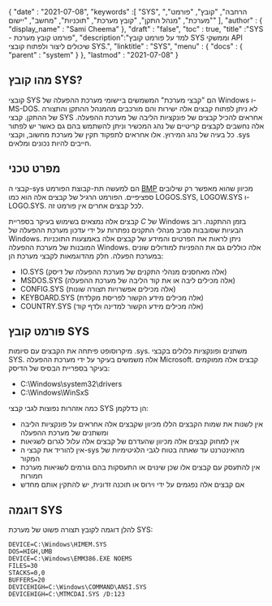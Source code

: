 {
  "date" : "2021-07-08",
  "keywords" :[ "SYS", "הרחבה", "קובץ", "פורמט", "מערכת", "מנהל התקן", "קובץ מערכת", "תוכניות", "מחשב", "יישום" ],
  "author" : {
    "display_name" : "Sami Cheema"
},
  "draft" : "false",
  "toc" : true,
  "title" :"SYS - פורמט קובץ מערכת",
  "description":"למד על פורמט קובץ SYS וממשקי API שיכולים ליצור ולפתוח קובצי SYS.",
  "linktitle" : "SYS",
  "menu" : {
    "docs" : {
      "parent" : "system"
}
},
  "lastmod" : "2021-07-08"
}

## מהו קובץ SYS? ##

קובצי SYS הם "קבצי מערכת" המשמשים ביישומי מערכת ההפעלה של Windows ו-MS-DOS. לא ניתן לפתוח קבצים אלה ישירות והם מורכבים מהמנהל ההתקן והתצורה של ההתקן. קבצי SYS אחראים להכיל קבצים של פונקציות הליבה של מערכת ההפעלה. אלה נחשבים לקבצים קריטיים של נהג המכשיר וניתן להשתמש בהם גם כאשר יש לפתור כל בעיה של נהג המירוץ. אלו אחראים לתפקוד תקין של מערכת מחשוב, וקבצי .sys חייבים להיות נכונים ומלאים.


## מפרט טכני ##

קבצי ה-sys הם למעשה תת-קבוצת הפורמט [BMP](/he/image/bmp) מכיוון שהוא מאפשר רק שילובים ספציפיים. הפורמט הרגיל של קבצים אלה הוא כמו LOGOS.SYS, LOGOW.SYS ו-LOGO.SYS. לכל קבצים אחרים אין פורמט זה.

קבצים אלה נמצאים בשימוש בעיקר בספריית *C* של Windows בזמן ההתקנה. רוב הבעיות שסובבות סביב מנהלי התקנים נפתרות על ידי עדכון מערכת ההפעלה של Windows. ניתן לראות את הפרטים והמידע של קבצים אלה באמצעות התוכניות המובנות של מערכת ההפעלה Windows. אלה כוללים גם את ההפניות למודולים שונים במערכת הפעלה.
חלק מהדוגמאות לקבצי מערכת הן:

* IO.SYS (אלה מאחסנים מנהלי התקנים של מערכת ההפעלה של דיסק)
* MSDOS.SYS (אלה מכילים ליבה או את קוד הליבה של מערכת ההפעלה)
* CONFIG.SYS (אלה מכילים אפשרויות תצורה שונות)
* KEYBOARD.SYS (אלה מכילים מידע הקשור לפריסת מקלדת)
* COUNTRY.SYS (אלה מכילים מידע הקשור למדינה ולדף קוד)

## פורמט קובץ SYS ##

מיקרוסופט פיתחה את הקבצים עם סיומות .sys. משתנים ופונקציות כלולים בקבצי SYS. אלה משמשים בעיקר על ידי מערכת ההפעלה Microsoft. קבצים אלה ממוקמים בעיקר בספריית הבסיס של הדיסק:

* C:\Windows\system32\drivers
* C:\Windows\WinSxS

כמה אזהרות נפוצות לגבי קבצי SYS הן כדלקמן:

* אין לשנות את שמות הקבצים הללו מכיוון שקבצים אלה אחראים על פונקציות הליבה ומשתנים של מערכת ההפעלה
* אין למחוק קבצים אלה מכיוון שהעדרם של קבצים אלה עלול לגרום לשגיאות
* אין להוריד את קבצי ה-sys מהאינטרנט עד שאתה בטוח לגבי הלגיטימיות של המקור
* אין להתעסק עם קבצים אלו שכן שינוים או התעסקות בהם גורמים לשגיאות מערכת חמורות
* אם קבצים אלה נפגמים על ידי וירוס או תוכנה זדונית, יש להתקין אותם מחדש

## דוגמה SYS ##

להלן דוגמה לקובץ תצורה פשוט של מערכת SYS:

```
DEVICE=C:\Windows\HIMEM.SYS
DOS=HIGH,UMB
DEVICE=C:\Windows\EMM386.EXE NOEMS
FILES=30
STACKS=0,0
BUFFERS=20
DEVICEHIGH=C:\Windows\COMMAND\ANSI.SYS
DEVICEHIGH=C:\MTMCDAI.SYS /D:123
```
